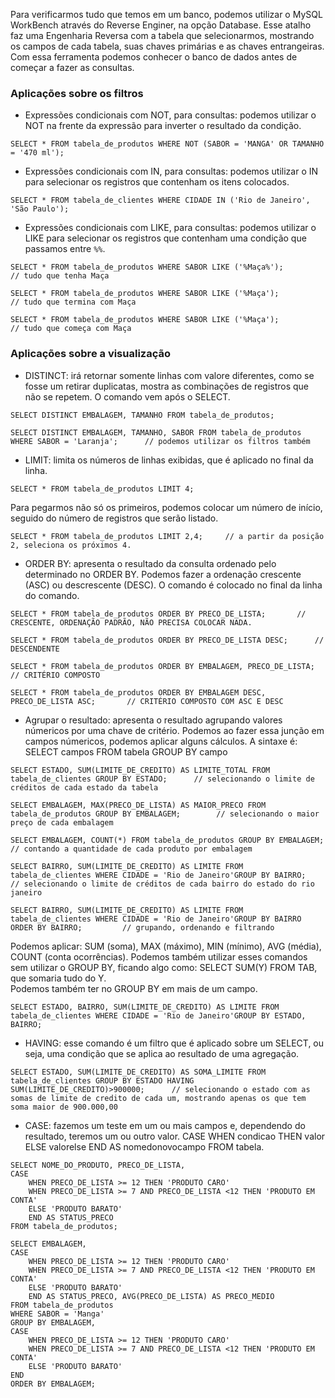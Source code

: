 Para verificarmos tudo que temos em um banco, podemos utilizar o MySQL WorkBench através do Reverse Enginer, na opção Database. Esse atalho faz uma Engenharia Reversa com a tabela que selecionarmos, mostrando os campos de cada tabela, suas chaves primárias e as chaves entrangeiras. Com essa ferramenta podemos conhecer o banco de dados antes de começar a fazer as consultas.
### Aplicações sobre os filtros
- Expressões condicionais com NOT, para consultas: podemos utilizar o NOT na frente da expressão para inverter o resultado da condição.
```
SELECT * FROM tabela_de_produtos WHERE NOT (SABOR = 'MANGA' OR TAMANHO = '470 ml');
```
- Expressões condicionais com IN, para consultas: podemos utilizar o IN para selecionar os registros que contenham os itens colocados.
```
SELECT * FROM tabela_de_clientes WHERE CIDADE IN ('Rio de Janeiro', 'São Paulo');
``` 
- Expressões condicionais com LIKE, para consultas: podemos utilizar o LIKE para selecionar os registros que contenham uma condição que passamos entre `%%`.
```
SELECT * FROM tabela_de_produtos WHERE SABOR LIKE ('%Maça%');           // tudo que tenha Maça

SELECT * FROM tabela_de_produtos WHERE SABOR LIKE ('%Maça');            // tudo que termina com Maça

SELECT * FROM tabela_de_produtos WHERE SABOR LIKE ('%Maça');            // tudo que começa com Maça
```

### Aplicações sobre a visualização
- DISTINCT: irá retornar somente linhas com valore diferentes, como se fosse um retirar duplicatas, mostra as combinações de registros que não se repetem. O comando vem após o SELECT.
```
SELECT DISTINCT EMBALAGEM, TAMANHO FROM tabela_de_produtos;

SELECT DISTINCT EMBALAGEM, TAMANHO, SABOR FROM tabela_de_produtos WHERE SABOR = 'Laranja';      // podemos utilizar os filtros também
```
- LIMIT: limita os números de linhas exibidas, que é aplicado no final da linha.
```
SELECT * FROM tabela_de_produtos LIMIT 4;
```
Para pegarmos não só os primeiros, podemos colocar um número de início, seguido do número de registros que serão listado.
```
SELECT * FROM tabela_de_produtos LIMIT 2,4;     // a partir da posição 2, seleciona os próximos 4.
```
- ORDER BY: apresenta o resultado da consulta ordenado pelo determinado no ORDER BY. Podemos fazer a ordenação crescente (ASC) ou descrescente (DESC). O comando é colocado no final da linha do comando.
```
SELECT * FROM tabela_de_produtos ORDER BY PRECO_DE_LISTA;       // CRESCENTE, ORDENAÇÃO PADRÃO, NÃO PRECISA COLOCAR NADA.

SELECT * FROM tabela_de_produtos ORDER BY PRECO_DE_LISTA DESC;      // DESCENDENTE

SELECT * FROM tabela_de_produtos ORDER BY EMBALAGEM, PRECO_DE_LISTA;        // CRITÉRIO COMPOSTO

SELECT * FROM tabela_de_produtos ORDER BY EMBALAGEM DESC, PRECO_DE_LISTA ASC;       // CRITÉRIO COMPOSTO COM ASC E DESC
```
- Agrupar o resultado: apresenta o resultado agrupando valores númericos por uma chave de critério. Podemos ao fazer essa junção em campos númericos, podemos aplicar alguns cálculos.
A sintaxe é: SELECT campos FROM tabela GROUP BY campo
```
SELECT ESTADO, SUM(LIMITE_DE_CREDITO) AS LIMITE_TOTAL FROM tabela_de_clientes GROUP BY ESTADO;      // selecionando o limite de créditos de cada estado da tabela

SELECT EMBALAGEM, MAX(PRECO_DE_LISTA) AS MAIOR_PRECO FROM tabela_de_produtos GROUP BY EMBALAGEM;        // selecionando o maior preço de cada embalagem

SELECT EMBALAGEM, COUNT(*) FROM tabela_de_produtos GROUP BY EMBALAGEM;      // contando a quantidade de cada produto por embalagem

SELECT BAIRRO, SUM(LIMITE_DE_CREDITO) AS LIMITE FROM tabela_de_clientes WHERE CIDADE = 'Rio de Janeiro'GROUP BY BAIRRO;        // selecionando o limite de créditos de cada bairro do estado do rio janeiro

SELECT BAIRRO, SUM(LIMITE_DE_CREDITO) AS LIMITE FROM tabela_de_clientes WHERE CIDADE = 'Rio de Janeiro'GROUP BY BAIRRO ORDER BY BAIRRO;         // grupando, ordenando e filtrando
```
Podemos aplicar: SUM (soma), MAX (máximo), MIN (mínimo), AVG (média), COUNT (conta ocorrências). Podemos também utilizar esses comandos sem utilizar o GROUP BY, ficando algo como: SELECT SUM(Y) FROM TAB, que somaria tudo do Y.<br>
Podemos também ter no GROUP BY em mais de um campo.
```
SELECT ESTADO, BAIRRO, SUM(LIMITE_DE_CREDITO) AS LIMITE FROM tabela_de_clientes WHERE CIDADE = 'Rio de Janeiro'GROUP BY ESTADO, BAIRRO;
```

- HAVING: esse comando é um filtro que é aplicado sobre um SELECT, ou seja, uma condição que se aplica ao resultado de uma agregação.
```
SELECT ESTADO, SUM(LIMITE_DE_CREDITO) AS SOMA_LIMITE FROM tabela_de_clientes GROUP BY ESTADO HAVING SUM(LIMITE_DE_CREDITO)>900000;      // selecionando o estado com as somas de limite de credito de cada um, mostrando apenas os que tem soma maior de 900.000,00
```

- CASE: fazemos um teste em um ou mais campos e, dependendo do resultado, teremos um ou outro valor. CASE WHEN condicao THEN valor ELSE valorelse END AS nomedonovocampo FROM tabela.
```
SELECT NOME_DO_PRODUTO, PRECO_DE_LISTA,
CASE
	WHEN PRECO_DE_LISTA >= 12 THEN 'PRODUTO CARO'
    WHEN PRECO_DE_LISTA >= 7 AND PRECO_DE_LISTA <12 THEN 'PRODUTO EM CONTA'
	ELSE 'PRODUTO BARATO'
    END AS STATUS_PRECO
FROM tabela_de_produtos;
```
```
SELECT EMBALAGEM,
CASE
	WHEN PRECO_DE_LISTA >= 12 THEN 'PRODUTO CARO'
    WHEN PRECO_DE_LISTA >= 7 AND PRECO_DE_LISTA <12 THEN 'PRODUTO EM CONTA'
	ELSE 'PRODUTO BARATO'
    END AS STATUS_PRECO, AVG(PRECO_DE_LISTA) AS PRECO_MEDIO
FROM tabela_de_produtos
WHERE SABOR = 'Manga'
GROUP BY EMBALAGEM,
CASE
	WHEN PRECO_DE_LISTA >= 12 THEN 'PRODUTO CARO'
    WHEN PRECO_DE_LISTA >= 7 AND PRECO_DE_LISTA <12 THEN 'PRODUTO EM CONTA'
	ELSE 'PRODUTO BARATO'
END
ORDER BY EMBALAGEM;
```